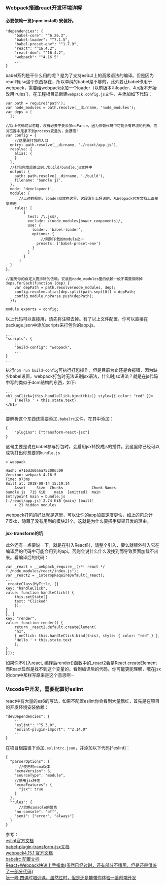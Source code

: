 ### Webpack搭建react开发环境详解
#### 必要依赖一览(npm install) 安装好。
```
"dependencies": {
    "babel-core": "^6.26.3",
    "babel-loader": "^7.1.5",
    "babel-preset-env": "^1.7.0",
    "react": "^16.4.2",
    "react-dom": "^16.4.2",
    "webpack": "^4.16.5"
    ...
}
```
babel系列是干什么用的呢？是为了支持es6以上的高级语法的编译。但是因为react有jsx这个东西存在，所以单纯的babel是不够的，此外要让babel作用于webpack，需要给webpack添加一个loader（以前版本叫loader，4.x版本开始改用‘rules’），在工程根目录新建`webpack.config.js`文件，并添加如下代码：
```
var path = require('path');
var node_modules = path.resolve(__dirname, 'node_modules');
var deps = [ 
  ];

//以上代码可以忽略，没有必要不要添加noParse，因为依赖代码中可能会有环境的判断，而浏览器中是拿不到process变量的，会报错！
var config = {
    //这里是打包的入口
  entry: path.resolve(__dirname, './react/app.js'),
  resolve: {
    alias: {
    }
  },
  //打包完成后输出到./build/bundle.js文件中
  output: {
    path: path.resolve(__dirname, './build'),
    filename: 'bundle.js',
  },
  mode: 'development',
  module: {
      //上述的规则，loader就放在这里，这段没什么好说的，从Webpack官方文档上直接拿来用
    rules: [
        {
          test: /\.js$/,
          exclude: /(node_modules|bower_components)/,
          use: {
            loader: 'babel-loader',
            options: {
                //刚刚下载的module之一
              presets: ['babel-preset-env']
            }
          }
        }
      ]
  }
};

//遍历你的自定义要排除的依赖，安装到node_modules里的依赖一般不需要排除掉
deps.forEach(function (dep) {
    var depPath = path.resolve(node_modules, dep);
    config.resolve.alias[dep.split(path.sep)[0]] = depPath;
    config.module.noParse.push(depPath);
  });

module.exports = config;
```
以上代码可以直接用，请先将注释去掉。有了以上文件配置，你可以直接在package.json中添加scripts来打包你的app.js。
```
...
"scripts": {
    ...
    "build-config": "webpack",
    ...
}
...
```
执行`npm run build-config`可执行打包操作，但是目前为止还是会报错，因为缺少babel设置，webpack打包时无法识别jsx语法，什么时jsx语法？就是在js代码中写的类似于dom结构的东西，如下:
```
...
<h1 onClick={this.handleClick.bind(this)} style={{ color: "red" }}>
    {'Hello ' + this.state.text}
</h1>
...
```
要解析这个东西还需要添加`.babelrc`文件，在其中添加：
```
{
    "plugins": ["transform-react-jsx"]
}
```
这句主要是说在babel参与打包时，会启用jsx转换成js的插件。到这里你已经可以成功打出你想要的`bundle.js`
```
> webpack

Hash: e716d360a6a752006c09
Version: webpack 4.16.5
Time: 973ms
Built at: 2018-08-14 15:19:14
    Asset     Size  Chunks             Chunk Names
bundle.js  715 KiB    main  [emitted]  main
Entrypoint main = bundle.js
[./react/app.js] 2.74 KiB {main} [built]
    + 21 hidden modules
```
webpack打包的好处就是这里，可以让你的app加载速度更快，如上的包总计715kb，隐藏了没有用到的模块21个。这就是为什么要搭手脚架开发的理由。
#### jsx-transform的坑
此外还有一点要说一下，就是在引入React时，请整个引入，要么就额外引入它在编译后的代码中可能会用到的api，否则会说什么什么没找到而导致页面加载不出来。看编译后的代码：
```
var _react = __webpack_require__(/*! react */ "./node_modules/react/index.js");
var _react2 = _interopRequireDefault(_react);
...
_createClass(MyTitle, [{
key: "handleClick",
value: function handleClick() {
    this.setState({
    text: "Clicked"
    });
}
}, {
key: "render",
value: function render() {
    return _react2.default.createElement(
    "h1",
    { onClick: this.handleClick.bind(this), style: { color: "red" } },
    'Hello ' + this.state.text
    );
}
}]);
```
如果你不引入react, 编译后render()函数中的_react2会是React.createElement而React显然是找不到这个变量的。看到编译后的代码，你可能更能理解，哦在jsx的dom中那样写原来是这个意思啊···
### Vscode中开发，需要配置好eslint
react中有大量的es6的写法，如果不配置eslint你会看到大量飘红，首先是在项目的开发环境安装依赖：
```
"devDependencies": {
    ···
    "eslint": "^5.3.0",
    "eslint-plugin-import": "^2.14.0"
    ···
}
```
在项目根路径下添加`.eslintrc.json`，并添加以下代码[^eslint]：
```
{
  "parserOptions": {
      //使用的ecma版本
    "ecmaVersion": 6,
    "sourceType": "module",
    //使用jsx特性
    "ecmaFeatures": {
      "jsx": true
    }
  },
  "rules": {
      //忽略console的警告
    "no-console": "off",
    "semi": ["error", "always"]
  }
}
```
参考：  
[eslint官方文档](http://eslint.cn/docs/user-guide/configuring)  
[babel-plugin-transform-jsx文档](https://www.npmjs.com/package/babel-plugin-transform-jsx)   
[webpack4.15.1 官方文档](http://webpack.css88.com/loaders/babel-loader.html)  
[babelrc 配置文档](https://babeljs.io/docs/en/babelrc)  
[React+Webpack快速上手指南\(虽然已经过时，还有部分不适用，但是还是借鉴了一部分代码\)](https://www.jianshu.com/p/418e48e0cef1)  
[阮一峰 四课时培训课，虽然过时，但是还是能带你体验一番前端开发](https://github.com/ruanyf/jstraining/blob/master/docs/engineering.md)  
